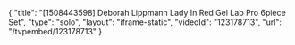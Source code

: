{
    "title": "[1508443598] Deborah Lippmann Lady In Red Gel Lab Pro 6piece Set",
    "type": "solo",
    "layout": "iframe-static",
    "videoId": "123178713",
    "url": "\/tvpembed\/123178713"
}